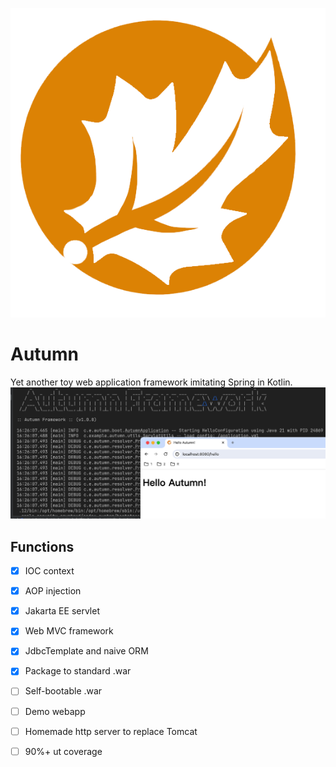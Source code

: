 ![](autumn.png)

# Autumn

Yet another toy web application framework imitating Spring in Kotlin.
![](screenshot.png)

## Functions

- [x] IOC context
- [x] AOP injection
- [x] Jakarta EE servlet
- [x] Web MVC framework
- [x] JdbcTemplate and naive ORM
- [x] Package to standard .war
- [ ] Self-bootable .war
- [ ] Demo webapp
- [ ] Homemade http server to replace Tomcat
- [ ] 90%+ ut coverage

